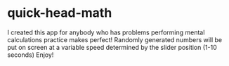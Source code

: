 # quick-head-math

I created this app for anybody who has problems performing mental calculations
practice makes perfect!
Randomly generated numbers will be put on screen at a variable speed determined by the slider position
(1-10 seconds) 
Enjoy!


